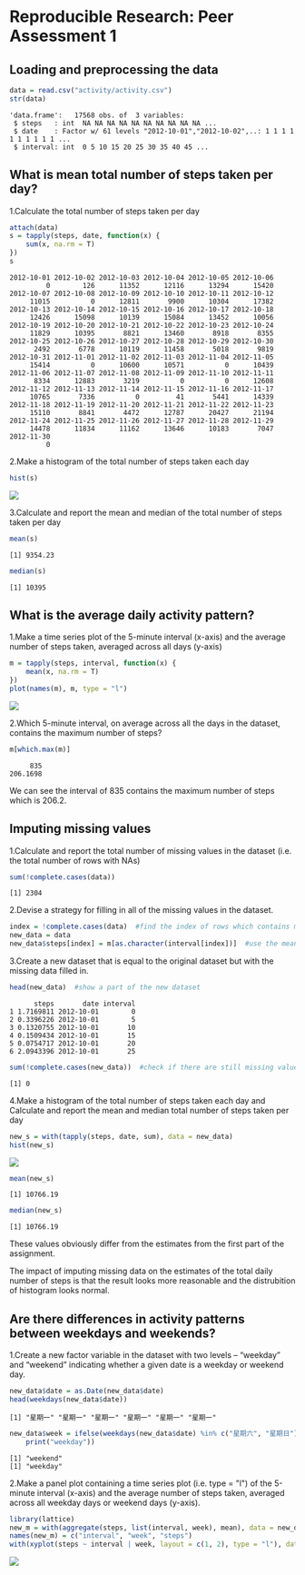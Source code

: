 # Reproducible Research: Peer Assessment 1






## Loading and preprocessing the data


```r
data = read.csv("activity/activity.csv")
str(data)
```

```
'data.frame':	17568 obs. of  3 variables:
 $ steps   : int  NA NA NA NA NA NA NA NA NA NA ...
 $ date    : Factor w/ 61 levels "2012-10-01","2012-10-02",..: 1 1 1 1 1 1 1 1 1 1 ...
 $ interval: int  0 5 10 15 20 25 30 35 40 45 ...
```



## What is mean total number of steps taken per day?

1.Calculate the total number of steps taken per day


```r
attach(data)
s = tapply(steps, date, function(x) {
    sum(x, na.rm = T)
})
s
```

```
2012-10-01 2012-10-02 2012-10-03 2012-10-04 2012-10-05 2012-10-06 
         0        126      11352      12116      13294      15420 
2012-10-07 2012-10-08 2012-10-09 2012-10-10 2012-10-11 2012-10-12 
     11015          0      12811       9900      10304      17382 
2012-10-13 2012-10-14 2012-10-15 2012-10-16 2012-10-17 2012-10-18 
     12426      15098      10139      15084      13452      10056 
2012-10-19 2012-10-20 2012-10-21 2012-10-22 2012-10-23 2012-10-24 
     11829      10395       8821      13460       8918       8355 
2012-10-25 2012-10-26 2012-10-27 2012-10-28 2012-10-29 2012-10-30 
      2492       6778      10119      11458       5018       9819 
2012-10-31 2012-11-01 2012-11-02 2012-11-03 2012-11-04 2012-11-05 
     15414          0      10600      10571          0      10439 
2012-11-06 2012-11-07 2012-11-08 2012-11-09 2012-11-10 2012-11-11 
      8334      12883       3219          0          0      12608 
2012-11-12 2012-11-13 2012-11-14 2012-11-15 2012-11-16 2012-11-17 
     10765       7336          0         41       5441      14339 
2012-11-18 2012-11-19 2012-11-20 2012-11-21 2012-11-22 2012-11-23 
     15110       8841       4472      12787      20427      21194 
2012-11-24 2012-11-25 2012-11-26 2012-11-27 2012-11-28 2012-11-29 
     14478      11834      11162      13646      10183       7047 
2012-11-30 
         0 
```

2.Make a histogram of the total number of steps taken each day


```r
hist(s)
```

![](PA1_template_files/figure-html/unnamed-chunk-4-1.png) 

3.Calculate and report the mean and median of the total number of steps taken per day


```r
mean(s)
```

```
[1] 9354.23
```

```r
median(s)
```

```
[1] 10395
```


## What is the average daily activity pattern?

1.Make a time series plot of the 5-minute interval (x-axis) and the average number of steps taken, averaged across all days (y-axis)


```r
m = tapply(steps, interval, function(x) {
    mean(x, na.rm = T)
})
plot(names(m), m, type = "l")
```

![](PA1_template_files/figure-html/unnamed-chunk-6-1.png) 

2.Which 5-minute interval, on average across all the days in the dataset, contains the maximum number of steps?


```r
m[which.max(m)]
```

```
     835 
206.1698 
```

We can see the interval of 835 contains the maximum number of steps which is 206.2.


## Imputing missing values

1.Calculate and report the total number of missing values in the dataset (i.e. the total number of rows with NAs)


```r
sum(!complete.cases(data))
```

```
[1] 2304
```

2.Devise a strategy for filling in all of the missing values in the dataset. 


```r
index = !complete.cases(data)  #find the index of rows which contains missing values.
new_data = data
new_data$steps[index] = m[as.character(interval[index])]  #use the mean for that 5-minute interval to fill the missing values.
```

3.Create a new dataset that is equal to the original dataset but with the missing data filled in.


```r
head(new_data)  #show a part of the new dataset
```

```
      steps       date interval
1 1.7169811 2012-10-01        0
2 0.3396226 2012-10-01        5
3 0.1320755 2012-10-01       10
4 0.1509434 2012-10-01       15
5 0.0754717 2012-10-01       20
6 2.0943396 2012-10-01       25
```

```r
sum(!complete.cases(new_data))  #check if there are still missing values
```

```
[1] 0
```

4.Make a histogram of the total number of steps taken each day and Calculate and report the mean and median total number of steps taken per day


```r
new_s = with(tapply(steps, date, sum), data = new_data)
hist(new_s)
```

![](PA1_template_files/figure-html/unnamed-chunk-11-1.png) 

```r
mean(new_s)
```

```
[1] 10766.19
```

```r
median(new_s)
```

```
[1] 10766.19
```

These values obviously differ from the estimates from the first part of the assignment. 

The impact of imputing missing data on the estimates of the total daily number of steps is that the result looks more reasonable and the distrubition of histogram looks normal. 

## Are there differences in activity patterns between weekdays and weekends?

1.Create a new factor variable in the dataset with two levels – “weekday” and “weekend” indicating whether a given date is a weekday or weekend day.


```r
new_data$date = as.Date(new_data$date)
head(weekdays(new_data$date))
```

```
[1] "星期一" "星期一" "星期一" "星期一" "星期一" "星期一"
```

```r
new_data$week = ifelse(weekdays(new_data$date) %in% c("星期六", "星期日"), print("weekend"), 
    print("weekday"))
```

```
[1] "weekend"
[1] "weekday"
```


2.Make a panel plot containing a time series plot (i.e. type = "l") of the 5-minute interval (x-axis) and the average number of steps taken, averaged across all weekday days or weekend days (y-axis).


```r
library(lattice)
new_m = with(aggregate(steps, list(interval, week), mean), data = new_data)
names(new_m) = c("interval", "week", "steps")
with(xyplot(steps ~ interval | week, layout = c(1, 2), type = "l"), data = new_m)
```

![](PA1_template_files/figure-html/unnamed-chunk-13-1.png) 


